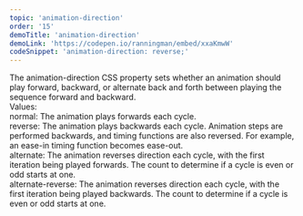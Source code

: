 ```yaml
---
topic: 'animation-direction'
order: '15'
demoTitle: 'animation-direction'
demoLink: 'https://codepen.io/ranningman/embed/xxaKmwW'
codeSnippet: 'animation-direction: reverse;'
---
```


The animation-direction CSS property sets whether an animation should play forward, backward, or alternate back and forth between playing the sequence forward and backward.  
Values:  
normal: The animation plays forwards each cycle.  
reverse: The animation plays backwards each cycle. Animation steps are performed backwards, and timing functions are also reversed. For example, an ease-in timing function becomes ease-out.  
alternate: The animation reverses direction each cycle, with the first iteration being played forwards. The count to determine if a cycle is even or odd starts at one.  
alternate-reverse: The animation reverses direction each cycle, with the first iteration being played backwards. The count to determine if a cycle is even or odd starts at one.
